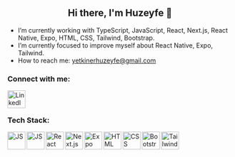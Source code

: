 <h2 align="center"> Hi there,  I'm Huzeyfe 👋</h2>
 
-  I’m currently working with TypeScript, JavaScript, React, Next.js, React Native, Expo, HTML, CSS, Tailwind, Bootstrap.
-  I’m currently focused to improve myself about React Native, Expo, Tailwind.
-  How to reach me: yetkinerhuzeyfe@gmail.com





<h3 align="left">Connect with me:</h3>

<a target="_blank" href="https://www.linkedin.com/in/huzeyfe-yetkiner/" target="blank"><img align="left" alt="LinkedIn" width="40px" src="https://upload.wikimedia.org/wikipedia/commons/thumb/c/ca/LinkedIn_logo_initials.png/800px-LinkedIn_logo_initials.png"/></a>


<br/><br/>

<h3 align="left">Tech Stack:</h3>



<a target="_blank" href="https://www.typescriptlang.org/" target="blank"><img align="left" alt="JS" width="40px" src="https://upload.wikimedia.org/wikipedia/commons/thumb/4/4c/Typescript_logo_2020.svg/1200px-Typescript_logo_2020.svg.png"/></a>

<a target="_blank" href="https://www.javascript.com" target="blank"><img align="left" alt="JS" width="40px" src="https://cdn.jsdelivr.net/gh/devicons/devicon/icons/javascript/javascript-original.svg"/></a>

<a target="_blank" href="https://react.dev" target="blank"><img align="left" alt="React" width="40px" src="https://upload.wikimedia.org/wikipedia/commons/thumb/a/a7/React-icon.svg/2300px-React-icon.svg.png"/></a>

<a target="_blank" href="https://nextjs.org" target="blank"><img align="left" alt="Next.js" width="40px" src="https://www.drupal.org/files/project-images/nextjs-icon-dark-background.png"/></a>

<a target="_blank" href="https://expo.dev/" target="blank"><img align="left" alt="Expo" width="40px" src="https://avatars.githubusercontent.com/u/12504344?s=280&v=4"/></a>

<a target="_blank" href="https://developer.mozilla.org/en-US/docs/Web/HTML" target="blank"><img align="left" alt="HTML" width="40px" src="https://cdn.jsdelivr.net/gh/devicons/devicon/icons/html5/html5-original.svg"/></a>

<a target="_blank" href="https://developer.mozilla.org/en-US/docs/Web/CSS" target="blank"><img align="left" alt="CSS" width="40px" src="https://cdn.jsdelivr.net/gh/devicons/devicon/icons/css3/css3-original.svg"/></a>

<a target="_blank" href="https://getbootstrap.com" target="blank"><img align="left" alt="Bootstrap" width="40px" src="https://upload.wikimedia.org/wikipedia/commons/thumb/b/b2/Bootstrap_logo.svg/1280px-Bootstrap_logo.svg.png"/></a>


<a target="_blank" href="https://tailwindcss.com" target="blank"><img align="left" alt="Tailwind" width="40px" src="https://santrikoding.com/storage/categories/df6e5b68-ccbd-4c14-9eec-89789e546da3.webp"/></a>

